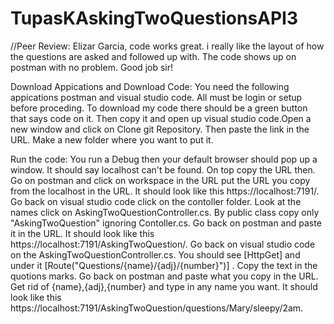 # TupasKAskingTwoQuestionsAPI3

//Peer Review: Elizar Garcia, code works great. i really like the layout of how the questions are asked and followed up with. The code shows up on postman with no 
problem. Good job sir!

Download Appications and Download Code: You need the following appications postman and visual studio code. All must be login or setup before proceding.
To download my code there should be a green button that says code on it. Then copy it and open up visual studio code.Open a new window and click on Clone git Repository. 
Then paste the link in the URL. Make a new folder where you want to put it.

Run the code: You run a Debug then your default browser should pop up a window. It should say localhost can't be found. On top copy the URL then. 
Go on postman and click on workspace in the URL put the URL you copy from the localhost in the URL. It should look like this https://localhost:7191/. 
Go back on visual studio code click on the contoller folder. Look at the names click on AskingTwoQuestionController.cs. By public class copy only "AskingTwoQuestion" 
ignoring Contoller.cs. Go back on postman and paste it in the URL. It should look like this https://localhost:7191/AskingTwoQuestion/. Go back on visual studio code 
on the AskingTwoQuestionController.cs. You should see [HttpGet] and under it [Route("Questions/{name}/{adj}/{number}")] . Copy the text in the quotions marks. Go back 
on postman and paste what you copy in the URL. Get rid of {name},{adj},{number} and type in any name you want. It should look like this 
https://localhost:7191/AskingTwoQuestion/questions/Mary/sleepy/2am.
